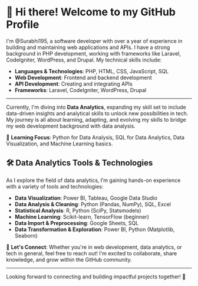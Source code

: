# 👋 Hi there! Welcome to my GitHub Profile

I'm @Surabhi195, a software developer with over a year of experience in building and maintaining web applications and APIs. I have a strong background in PHP development, working with frameworks like Laravel, CodeIgniter, WordPress, and Drupal. My technical skills include:

- **Languages & Technologies**: PHP, HTML, CSS, JavaScript, SQL
- **Web Development**: Frontend and backend development
- **API Development**: Creating and integrating APIs
- **Frameworks**: Laravel, CodeIgniter, WordPress, Drupal

---

Currently, I'm diving into **Data Analytics**, expanding my skill set to include data-driven insights and analytical skills to unlock new possibilities in tech. My journey is all about learning, adapting, and evolving my skills to bridge my web development background with data analysis.

🌱 **Learning Focus**: Python for Data Analysis, SQL for Data Analytics, Data Visualization, and Machine Learning basics.

## 🛠️ **Data Analytics Tools & Technologies**
As I explore the field of data analytics, I’m gaining hands-on experience with a variety of tools and technologies:

- **Data Visualization**: Power BI, Tableau, Google Data Studio
- **Data Analysis & Cleaning**: Python (Pandas, NumPy), SQL, Excel
- **Statistical Analysis**: R, Python (SciPy, Statsmodels)
- **Machine Learning**: Scikit-learn, TensorFlow (beginner)
- **Data Import & Preprocessing**: Google Sheets, SQL
- **Data Transformation & Exploration**: Power BI, Python (Matplotlib, Seaborn)

👀 **Let's Connect**: Whether you're in web development, data analytics, or tech in general, feel free to reach out! I'm excited to collaborate, share knowledge, and grow within the GitHub community.

---

Looking forward to connecting and building impactful projects together! 🚀
